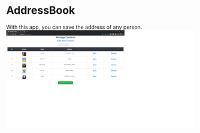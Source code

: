 # AddressBook

With this app, you can save the address of any person.
![alt text](https://github.com/teomdn01/AddressBook/blob/master/readme-images/table.png?raw=true)
